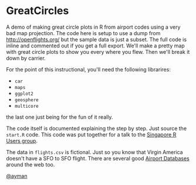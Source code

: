 GreatCircles
============

A demo of making great circle plots in R from airport codes using a
very bad map projection.  The code here is setup to use a dump from
http://openflights.org/ but the sample data is just a subset.  The
full code is inline and commented out if you get a full export. We'll
make a pretty map with great circle plots to show you every where you
flew.  Then we'll break it down by carrier.

For the point of this instructional, you'll need the following librarires:

* `car`
* `maps`
* `ggplot2`
* `geosphere`
* `multicore`

the last one just being for the fun of it really.

The code itself is documented explaining the step by step.  Just
source the `start.R` code.  This code was put together for a talk to
the [Singapore R Users group](http://www.meetup.com/R-User-Group-SG/).

The data in `flights.csv` is fictional.  Just so you know that Virgin
America doesn't have a SFO to SFO flight.  There are several good
[Airport Databases](http://www.partow.net/miscellaneous/airportdatabase/)
around the web too.

[@ayman](https://github.com/ayman)
